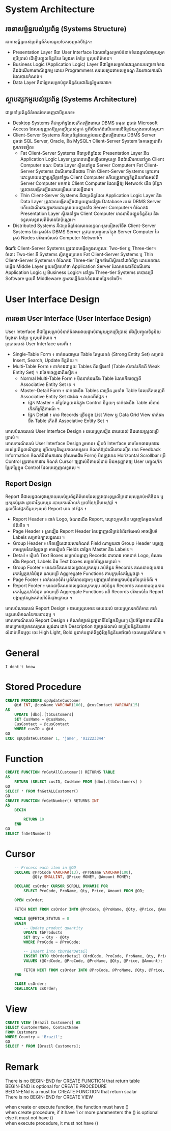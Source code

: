 # System Architecture
## រចនាសម្ព័ន្ធរបស់ប្រព័ន្ធ (Systems Structure)
រចនាសម្ព័ន្ធរបស់ប្រព័ន្ធព័ត៌មានមួយចែកចេញជាបីផ្នែក៖
- Presentation Layer គឺជា User Interface ដែលជាផ្ទៃសម្រាប់ទំនាក់ទំនងផ្ទាល់ជាមួយអ្នកប្រើប្រាស់ ដើម្បីបញ្ចូលទិន្នន័យ ស្វែងរក កែប្រែ ឬលុបព័ត៌មាន។
- Business Logic (Application Logic) Layer គឺជាផ្នែកសម្រាប់ដោះស្រាយបញ្ហាទាក់ទងនឹងដំណើរការពាណិជ្ជកម្ម ដោយ Programmers សរសេរកូដតាមលក្ខខណ្ឌ និងគោលការណ៍ដែលបានកំណត់។ 
- Data Layer គឺជាផ្នែកសម្រាប់ផ្ទុកទិន្នន័យជានិរន្តរ៍ក្នុងតារាង។
## ស្ថាបត្យកម្មរបស់ប្រព័ន្ធ (Systems Architecture)
ជាទូទៅប្រព័ន្ធព័ត៌មានចែកចេញជាបីប្រភេទ៖
- Desktop Systems គឺជាប្រព័ន្ធដែលកើតឡើងដោយ DBMS ធម្មតា ដូចជា Microsoft Access ដែលអនុញ្ញាតឱ្យអ្នកប្រើប្រាស់ម្នាក់ ឬពីរបីនាក់ដំណើរការលើទិន្នន័យក្នុងពេលតែមួយ។
- Client-Server Systems គឺជាប្រព័ន្ធដែលត្រូវបានបង្កើតឡើងដោយ DBMS Server ដូចជា SQL Server, Oracle, និង MySQL។  Client-Server System ចែកចេញជាពីរប្រភេទទៀត៖
  - Fat Client-Server Systems គឺជាប្រព័ន្ធដែល Presentation Layer និង Application Logic Layer ត្រូវបានបង្កើតឡើងជាមួយគ្នា និងដំណើរការនៅក្នុង Client Computer ខណៈ Data Layer ស្ថិតនៅក្នុង Server Computer។ Fat Client-Server Systems ដំណើរការយឺតជាង Thin Client-Server Systems ព្រោះការដោះស្រាយបញ្ហាប្រព្រឹត្តទៅក្នុង Client Computer ហើយត្រូវទាញទិន្នន័យទាំងអស់ពី Server Computer មកកាន់ Client Computer ដែលធ្វើឱ្យ Network យឺត ប៉ុន្តែវាត្រូវបានបង្កើតឡើងដោយប្រើរយៈពេលខ្លីជាង។
  - Thin Client-Server Systems គឺជាប្រព័ន្ធដែល Application Logic Layer និង Data Layer ត្រូវបានបង្កើតឡើងជាមួយគ្នានៅក្នុង Database របស់ DBMS Server ហើយដំណើរការក្នុងការដោះស្រាយបញ្ហានៅឯ Server Computer។ ចំណែកឯ Presentation Layer ស្ថិតនៅក្នុង Client Computer មាននាទីបញ្ជូនទិន្នន័យ និងទទួលលទ្ធផលព័ត៌មានតែប៉ុណ្ណោះ។
- Distributed Systems គឺជាប្រព័ន្ធដែលមានលក្ខណៈស្រដៀងទៅនឹង Client-Server Systems ដែរ គ្រាន់តែ DBMS Server ត្រូវបានបញ្ចូលទៅក្នុង Server Computer នៃគ្រប់ Nodes ទាំងអស់របស់ Computer Network។

**ចំណាំ**: Client-Server Systems ត្រូវបានបង្កើតក្នុងលក្ខណៈ Two-tier ឬ Three-tier។ ចំពោះ Two-tier គឺ Systems ស្ថិតក្នុងប្រភេទ Fat Client-Server Systems ឬ Thin Client-Server Systems។ ចំណែកឯ Three-tier ផ្នែកទាំងបីស្ថិតនៅដាច់ពីគ្នា ដោយគេបានបង្កើត Middle Layer មួយទៀតហៅថា Application Server ដែលមាននាទីដំណើរការ Application Logic ឬ Business Logic។ នៅក្នុង Three-tier Systems គេបានប្រើ Software មួយគឺ Middleware ក្នុងការធ្វើទំនាក់ទំនងរវាងផ្នែកទាំងបី។
# User Interface Design
## ការរចនា User Interface (User Interface Design)
User Interface គឺជាផ្ទៃសម្រាប់ទំនាក់ទំនងដោយផ្ទាល់ជាមួយអ្នកប្រើប្រាស់ ដើម្បីបញ្ចូលទិន្នន័យ ស្វែងរក កែប្រែ ឬលុបព័ត៌មាន ។  
ប្រភេទរបស់ User Interface មានពីរ ៖
- Single-Table Form ៖ ទាក់ទងជាមួយ Table តែមួយគត់ (Strong Entity Set) សម្រាប់ Insert, Search, Update ទិន្នន័យ ។
- Multi-Table Form ៖ ទាក់ទងជាមួយ Tables ពីរឡើងទៅ (Table សំខាន់កើតពី Weak Entity Set) ។ វាចែកចេញជាពីរទៀត ៖
  - Normal Multi-Table Form ៖ មិនទាក់ទងនឹង Table ដែលកើតចេញពី Associative Entity Set ទេ ។
  - Master-Detail Form ៖ ទាក់ទងនឹង Tables ជាច្រើន រួមទាំង Table ដែលកើតចេញពី Associative Entity Set ផងដែរ ។ វាមានពីរផ្នែក ៖
    - ផ្នែក Master ៖ តម្លៃតែមួយគត់ក្នុង Control នីមួយៗ ទាក់ទងនឹង Table សំខាន់កើតពីព្រឹត្តិការណ៍ ។
    - ផ្នែក Detail ៖ មាន Records ច្រើនក្នុង List View ឬ Data Grid View ទាក់ទងនឹង Table កើតពី Associative Entity Set ។  

គោលបំណងរបស់ User Interface Design ៖ ងាយស្រួលរៀន ងាយយល់ និងងាយស្រួលប្រើប្រាស់ ។  
គោលការណ៍របស់ User Interface Design រួមមាន៖ រៀបចំ Interface តាមមែកធាងមុខងាររបស់ប្រព័ន្ធពាណិជ្ជកម្ម ប្រើពាក្យនិងរូបភាពសមស្រប កំណត់ឱ្យដំណើរការលឿន មាន Feedback Information កំណត់ទីតាំងការងារ (ចំណងជើង Form) មិនត្រូវមាន Horizontal Scrollbar ប្រើ Control ត្រូវតាមការងារ កំណត់ Cursor ឱ្យផ្លាស់ទីតាមលំដាប់ មិនអនុញ្ញាតឱ្យ User បញ្ចូល/កែប្រែតម្លៃក្នុង Control ដែលបញ្ចេញលទ្ធផល ។
## Report Design
Report គឺជាលទ្ធផលចុងក្រោយរបស់ប្រព័ន្ធព័ត៌មានដែលត្រូវបោះពុម្ពលើក្រដាសសម្រាប់អតិថិជន ឬអ្នកគ្រប់គ្រង ដូចជាវិក្កយបត្រ របាយការណ៍លក់ ប្រចាំខែ/ត្រីមាស/ឆ្នាំ ។  
តួនាទីនៃផ្នែកនីមួយៗរបស់ Report មាន ៧ ផ្នែក ៖
- Report Header ៖ ដាក់ Logo, ចំណងជើង Report, ឈ្មោះក្រុមហ៊ុន បង្ហាញតែម្ដងគត់នៅទំព័រទី១ ។
- Page Header ៖ ស្រដៀង Report Header តែបង្ហាញលើគ្រប់ទំព័រទាំងអស់ អាចរៀបចំ Labels សម្រាប់ក្បាលជួរឈរ ។
- Group Header ៖ កើតឡើងដោយសារកំណត់ Field ណាមួយជា Group Header បង្ហាញតាមក្រុមនៃតម្លៃដូចគ្នា អាចរៀបចំ Fields ជាផ្នែក Master និង Labels ។
- Detail ៖ រៀបចំ Text Boxes សម្រាប់បង្ហាញ Records ជាតារាង អាចដាក់ Logo, ចំណងជើង Report, Labels និង Text boxes សម្រាប់ប័ណ្ណសម្គាល់ ។
- Group Footer ៖ មាននាទីគណនាលទ្ធផលបូកសរុប រាប់ចំនួន Records គណនាមធ្យមភាគ រកតម្លៃតូច/ធំបំផុត ដោយប្រើ Aggregate Functions តាមក្រុមនៃតម្លៃដូចគ្នា ។
- Page Footer ៖ ដាក់លេខទំព័រ ឬព័ត៌មានផ្សេងៗ បង្ហាញនៅខាងក្រោមបំផុតនៃគ្រប់ទំព័រ ។
- Report Footer ៖ មាននាទីគណនាលទ្ធផលបូកសរុប រាប់ចំនួន Records គណនាមធ្យមភាគ រកតម្លៃតូច/ធំបំផុត ដោយប្រើ Aggregate Functions លើ Records ទាំងអស់នៃ Report បង្ហាញតែម្ដងគត់នៅទំព័រចុងក្រោយ ។

គោលបំណងរបស់ Report Design ៖ ងាយស្រួលអាន ងាយយល់ ងាយស្រួលរកព័ត៌មាន កាត់បន្ថយបរិមាណនៃការបោះពុម្ព ។  
គោលការណ៍របស់ Report Design ៖ កំណត់ច្បាស់នូវតួនាទីនៃផ្នែកនីមួយៗ រៀបចំផ្នែកខាងលើនិងខាងក្រោមឱ្យមានលក្ខណៈស្តង់ដារ ដាក់ Description ឱ្យច្បាស់លាស់ តម្រៀបទិន្នន័យតាមលំដាប់កើនឬចុះ ចេះ High Light, Bold ឬដាក់បន្ទាត់ព័ទ្ធជុំវិញទិន្នន័យចាំបាច់ ចេះសង្ខេបព័ត៌មាន ។

# General
```
I dont't know
```
# Stored Procedure
```sql
CREATE PROCEDURE spUpdateCustomer
    @id INT, @cusName VARCHAR(100), @cusContact VARCHAR(15)
AS
    UPDATE [dbo].[tbCustomers]
    SET CusName = @cusName,
    CusContact = @cusContact
    WHERE cusID = @id
GO
EXEC spUpdateCustomer 1, 'jame', '012223344'
```
# Function
```sql
CREATE FUNCTION fnGetAllCustomer() RETURNS TABLE
AS 
    RETURN (SELECT cusID, CusName FROM [dbo].[tbCustomers] )
GO
SELECT * FROM fnGetALLCustomer()
GO
CREATE FUNCTION fnGetNumber() RETURNS INT 
AS
    BEGIN

        RETURN 10
    END
GO
SELECT fnGetNumber()
```
# Cursor
```sql
    -- Process each item in @OD
    DECLARE @ProCode VARCHAR(13), @ProName VARCHAR(100),
            @Qty SMALLINT, @Price MONEY, @Amount MONEY;

    DECLARE csOrder CURSOR SCROLL DYNAMIC FOR 
        SELECT ProCode, ProName, Qty, Price, Amount FROM @OD;

    OPEN csOrder;

    FETCH NEXT FROM csOrder INTO @ProCode, @ProName, @Qty, @Price, @Amount;

    WHILE @@FETCH_STATUS = 0
    BEGIN
        -- Update product quantity
        UPDATE tbProducts
        SET Qty = Qty - @Qty
        WHERE ProCode = @ProCode;

        -- Insert into tbOrderDetail
        INSERT INTO tbOrderDetail (OrdCode, ProCode, ProName, Qty, Price, Amount)
        VALUES (@OrdCode, @ProCode, @ProName, @Qty, @Price, @Amount);

        FETCH NEXT FROM csOrder INTO @ProCode, @ProName, @Qty, @Price, @Amount;
    END

    CLOSE csOrder;
    DEALLOCATE csOrder;
```
# View
```sql
CREATE VIEW [Brazil Customers] AS
SELECT CustomerName, ContactName
FROM Customers
WHERE Country = 'Brazil';
GO
SELECT * FROM [Brazil Customers];
```
# Remark
There is no BEGIN-END for CREATE FUNCTION that return table  
BEGIN-END is optional for CREATE PROCEDURE  
BEGIN-ENd is a must for CREATE FUNCTION that return scalar  
There is no BEGIN-END for CREATE VIEW

when create or execute function, the function must have ()  
when create procedure, if it have 1 or more paramenters the () is optional else it must not have ()  
when execute procedure, it must not have ()  
